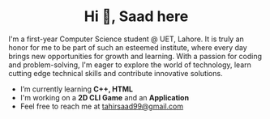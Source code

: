 <h1 align="center"> Hi 👋, Saad here </h1>

I'm a first-year Computer Science student @ UET, Lahore. It is truly an honor for me to be part of such an esteemed institute, where every day brings new opportunities for growth and learning. With a passion for coding and problem-solving, I'm eager to explore the world of technology, learn cutting edge technical skills and contribute innovative solutions.

* I’m currently learning **C++, HTML**
* I'm working on a **2D CLI Game** and an **Application**
* Feel free to reach me at tahirsaad99@gmail.com
